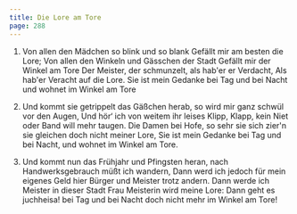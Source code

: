 ```yaml
---
title: Die Lore am Tore
page: 288
---  
```


1. Von allen den Mädchen so blink und so blank
Gefällt mir am besten die Lore;
Von allen den Winkeln und Gässchen der Stadt
Gefällt mir der Winkel am Tore
Der Meister, der schmunzelt, als hab'er er Verdacht,
Als hab'er Veracht auf die Lore.
Sie ist mein Gedanke bei Tag und bei Nacht
und wohnet im Winkel am Tore


2. Und kommt sie getrippelt das Gäßchen herab,
so wird mir ganz schwül vor den Augen,
Und hör‘ ich von weitem ihr leises Klipp, Klapp,
kein Niet oder Band will mehr taugen.
Die Damen bei Hofe, so sehr sie sich zier'n
sie gleichen doch nicht meiner Lore,
Sie ist mein Gedanke bei Tag und bei Nacht,
und wohnet im Winkel am Tore.


3. Und kommt nun das Frühjahr und Pfingsten heran,
nach Handwerksgebrauch müßt ich wandern,
Dann werd ich jedoch für mein eigenes Geld
hier Bürger und Meister trotz andern.
Dann werde ich Meister in dieser Stadt
Frau Meisterin wird meine Lore:
Dann geht es juchheisa!  bei Tag und bei Nacht
doch nicht mehr im Winkel am Tore!